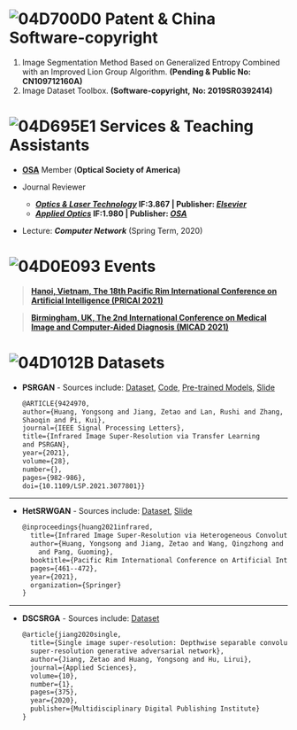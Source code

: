 


# ![04D700D0](https://user-images.githubusercontent.com/23012102/161746152-f72c4147-6586-4b99-8d02-f4c761e7b620.png) Patent & China Software-copyright
1. Image Segmentation Method Based on Generalized Entropy Combined with an Improved Lion Group Algorithm. **(Pending & Public No: CN109712160A)**
2. Image Dataset Toolbox. **(Software-copyright,** **No: 2019SR0392414)**

# ![04D695E1](https://user-images.githubusercontent.com/23012102/161746081-23a293be-c2b0-4b21-9d5d-8b0bcfbdc882.png) Services & Teaching Assistants
- [**OSA**](https://www.optica.org/en-us/home/) Member (**Optical Society of America)**
- Journal Reviewer
    - ***[Optics & Laser Technology](https://www.journals.elsevier.com/optics-and-laser-technology)*  IF:3.867 | Publisher: *[Elsevier](https://www.elsevier.com/)***
    - ***[Applied Optics](https://www.osapublishing.org/ao/home.cfm)*   IF:1.980 | Publisher: *[OSA](https://www.optica.org/en-us/home/)***

- Lecture: ***Computer Network*** (Spring Term, 2020)

# ![04D0E093](https://user-images.githubusercontent.com/23012102/161745157-4237d59b-822a-42bd-aa6c-9f7b21cb7566.png) Events

> [**Hanoi, Vietnam, The 18th Pacific Rim International Conference on Artificial Intelligence (PRICAI 2021)**](https://www.pricai.org/2021/)                  

> [**Birmingham, UK, The 2nd International Conference on Medical Image and Computer-Aided Diagnosis (MICAD 2021)**](http://www.micad.org/#) 



# ![04D1012B](https://user-images.githubusercontent.com/23012102/161745176-20a41d63-3073-4c72-b7e2-f7fac6a12bc9.png) Datasets

- **PSRGAN**  - Sources include: [Dataset](https://doi.org/10.6084/m9.figshare.13359632.v2), [Code](https://github.com/yongsongH/Infrared-Image_PSRGAN), [Pre-trained Models](https://figshare.com/articles/dataset/Pre-trained_models/16591973), [Slide](https://github.com/yongsongH/academic_poster/blob/main/PSRGAN_Presentations.pdf) 

    
    ```latex
    @ARTICLE{9424970, 
    author={Huang, Yongsong and Jiang, Zetao and Lan, Rushi and Zhang, 
    Shaoqin and Pi, Kui}, 
    journal={IEEE Signal Processing Letters}, 
    title={Infrared Image Super-Resolution via Transfer Learning 
    and PSRGAN}, 
    year={2021}, 
    volume={28}, 
    number={}, 
    pages={982-986}, 
    doi={10.1109/LSP.2021.3077801}}
    ```
    
  
 ---    
- **HetSRWGAN** - Sources include:  [Dataset](https://doi.org/10.6084/m9.figshare.9862184.v3), [Slide](https://github.com/yongsongH/academic_poster/blob/main/PRICAI_Oral_1110.pdf)
    
    ```latex
    @inproceedings{huang2021infrared,
      title={Infrared Image Super-Resolution via Heterogeneous Convolutional WGAN},
      author={Huang, Yongsong and Jiang, Zetao and Wang, Qingzhong and Jiang, Qi 
    	and Pang, Guoming},
      booktitle={Pacific Rim International Conference on Artificial Intelligence},
      pages={461--472},
      year={2021},
      organization={Springer}
    }
    ```
    
   
 ---   
- **DSCSRGA** - Sources include: [Dataset](https://doi.org/10.6084/m9.figshare.9785438.v2) 
    
    ```latex
    @article{jiang2020single,
      title={Single image super-resolution: Depthwise separable convolution 
      super-resolution generative adversarial network},
      author={Jiang, Zetao and Huang, Yongsong and Hu, Lirui},
      journal={Applied Sciences},
      volume={10},
      number={1},
      pages={375},
      year={2020},
      publisher={Multidisciplinary Digital Publishing Institute}
    }
    ```
    
   
    
